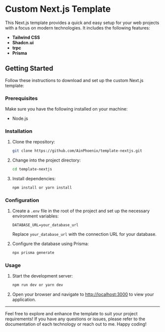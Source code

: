# Custom Next.js Template

This Next.js template provides a quick and easy setup for your web projects with a focus on modern technologies. It includes the following features:

- **Tailwind CSS**
- **Shadcn.ui**
- **trpc**
- **Prisma**

## Getting Started

Follow these instructions to download and set up the custom Next.js template:

### Prerequisites

Make sure you have the following installed on your machine:

- Node.js

### Installation

1. Clone the repository:

   ```bash
   git clone https://github.com/AinPhoenix/template-nextjs.git
   ```

2. Change into the project directory:

   ```bash
   cd template-nextjs
   ```

3. Install dependencies:

   ```bash
   npm install or yarn install
   ```

### Configuration

1. Create a `.env` file in the root of the project and set up the necessary environment variables:

   ```env
   DATABASE_URL=your_database_url
   ```

   Replace `your_database_url` with the connection URL for your database.

2. Configure the database using Prisma:

   ```bash
   npx prisma generate
   ```

### Usage

1. Start the development server:

   ```bash
   npm run dev or yarn dev
   ```

2. Open your browser and navigate to [http://localhost:3000](http://localhost:3000) to view your application.

---

Feel free to explore and enhance the template to suit your project requirements! If you have any questions or issues, please refer to the documentation of each technology or reach out to me. Happy coding!
